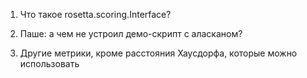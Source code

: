 1. Что такое rosetta.scoring.Interface?

2. Паше: а чем не устроил демо-скрипт с аласканом?

3. Другие метрики, кроме расстояния Хаусдорфа, которые можно использовать
